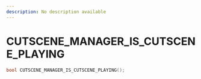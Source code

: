 ```yaml
---
description: No description available 
---
```


# CUTSCENE_MANAGER_IS_CUTSCENE_PLAYING

```cpp
bool CUTSCENE_MANAGER_IS_CUTSCENE_PLAYING();
```